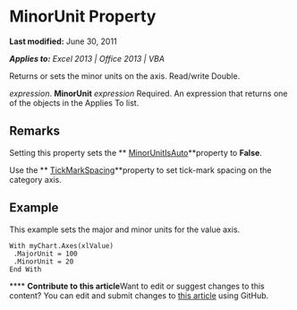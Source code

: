 
# MinorUnit Property

 **Last modified:** June 30, 2011

 _**Applies to:** Excel 2013 | Office 2013 | VBA_

Returns or sets the minor units on the axis. Read/write Double.

 _expression_. **MinorUnit**
 _expression_ Required. An expression that returns one of the objects in the Applies To list.

## Remarks

Setting this property sets the  ** [MinorUnitIsAuto](ca6a18d5-f93f-4801-7704-4d3a25b633cb.md)**property to  **False**.

Use the  ** [TickMarkSpacing](5c8abc42-b0bc-882d-ebdf-7125a92b121b.md)**property to set tick-mark spacing on the category axis.


## Example

This example sets the major and minor units for the value axis.


```
With myChart.Axes(xlValue) 
 .MajorUnit = 100 
 .MinorUnit = 20 
End With
```


****   **Contribute to this article**Want to edit or suggest changes to this content? You can edit and submit changes to  [this article](https://github.com/jhershey00/VBA_Excel_Test/OpenXMLCon/articles/9da86e1c-dfc2-49c8-e6bd-1e5529b2da33.md) using GitHub.

